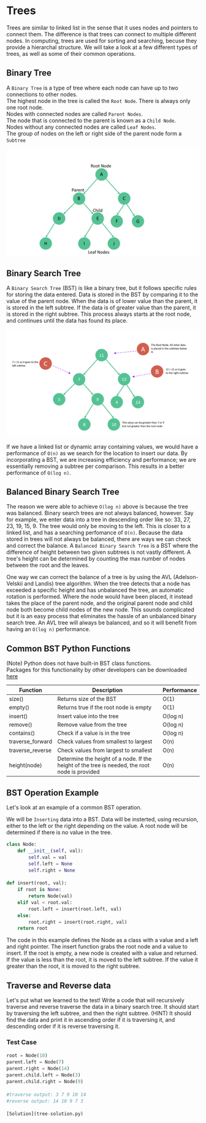 # Trees

Trees are similar to linked list in the sense that it uses nodes and pointers to connect them. The difference is that trees
can connect to multiple different nodes. In computing, trees are used for sorting and searching, becuse they provide a hierarchal structure.
We will take a look at a few different types of trees, as well as some of their common operations.

## Binary Tree

A `Binary Tree` is a type of tree where each node can have up to two connections to other nodes.\
The highest node in the tree is called the `Root Node`. There is always only one root node.\
Nodes with connected nodes are called `Parent Nodes`.\
The node that is connected to the parent is known as a `Child Node`.\
Nodes without any connected nodes are called `Leaf Nodes`.\
The group of nodes on the left or right side of the parent node form a `Subtree`


![binary tree](binary-tree.png)

## Binary Search Tree

A `Binary Search Tree` (BST) is like a binary tree, but it follows specific rules for storing the data entered.
Data is stored in the BST by comparing it to the value of the parent node. When the data is of lower value than the parent,
it is stored in the left subtree. If the data is of greater value than the parent, it is stored in the right subtree. 
This process always starts at the root node, and continues until the data has found its place.

![binary search tree](binary-search-tree.png)

If we have a linked list or dynamic array containing values, we would have a performance of `O(n)` as we search for
the location to insert our data.
By incorporating a BST, we are increasing efficiency and performance; we are essentially removing a subtree per comparison.
This results in a better performance of `O(log n)`.

## Balanced Binary Search Tree

The reason we were able to achieve `O(log n)` above is because the tree was balanced. Binary search trees are not always balanced, however.
Say for example, we enter data into a tree in descending order like so: 33, 27, 23, 19, 15, 9.
The tree would only be moving to the left. This is closer to a linked list, and has a searching perfomance of `O(n)`.
Because the data stored in trees will not always be balanced, there are ways we can check and correct
the balance.
A `Balanced Binary Search Tree` is a BST where the difference of height between two given subtrees is not vastly different.
A tree's height can be determined by counting the max number of nodes between the root and the leaves.

One way we can correct the balance of a tree is by using the AVL (Adelson-Velskii and Landis) tree algorithm.
When the tree detects that a node has exceeded a specific height and has unbalanced the tree, an automatic rotation is performed.
Where the node would have been placed, it instead takes the place of the parent node, and the original parent node and child node both
become child nodes of the new node. This sounds complicated but it is an easy process that eliminates the hassle of an unbalanced binary search tree.
An AVL tree will always be balanced, and so it will benefit from having an `O(log n)` performance.

## Common BST Python Functions

(Note) Python does not have built-in BST class functions.\
Packages for this functionality by other developers can be downloaded [here](https://pypi.org/project/bintrees)

|  Function  |  Description  |  Performance  |
|  ---  |  ---  |  ---  |
|  size()  |  Returns size of the BST  |  O(1)  |
|  empty()  |  Returns true if the root node is empty  |  O(1)  |
|  insert()  |  Insert value into the tree  |  O(log n)  |
|  remove()  |  Remove value from the tree  |  O(log n)  |
|  contains()  |  Check if a value is in the tree  |  O(log n)  |
|  traverse_forward  |  Check values from smallest to largest  |  O(n)  |
|  traverse_reverse  |  Check values from largest to smallest  |  O(n)  |
|  height(node)  |  Determine the height of a node. If the height of the tree is needed, the root node is provided  |  O(n)  |


## BST Operation Example

Let's look at an example of a common BST operation.

We will be `Inserting` data into a BST.
Data will be insterted, using recursion, either to the left or the right depending on the value.
A root node will be determined if there is no value in the tree.

```Python
class Node:
    def __init__(self, val):
        self.val = val
        self.left = None
        self.right = None

def insert(root, val):
    if root is None:
        return Node(val)
    elif val < root.val:
        root.left = insert(root.left, val)
    else:
        root.right = insert(root.right, val)
    return root
```

The code in this example defines the Node as a class with a value and a left and right pointer.
The insert function grabs the root node and a value to insert.
If the root is empty, a new node is created with a value and returned.
If the value is less than the root, it is moved to the left subtree.
If the value it greater than the root, it is moved to the right subtree.

## Traverse and Reverse data

Let's put what we learned to the test! Write a code that will recursively traverse and reverse traverse the data in a binary search tree.
It should start by traversing the left subtree, and then the right subtree.
(HINT) It should find the data and print it in ascending order if it is traversing it, and descending order if it is 
reverse traversing it.

### Test Case

```Python
root = Node(10)
parent.left = Node(7)
parent.right = Node(14)
parent.child.left = Node(3)
parent.child.right = Node(9)

#traverse output: 3 7 9 10 14
#reverse output: 14 10 9 7 3

[Solution](tree-solution.py)

